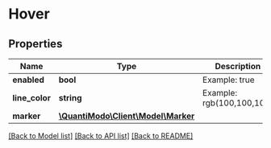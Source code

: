 # Hover

## Properties
Name | Type | Description | Notes
------------ | ------------- | ------------- | -------------
**enabled** | **bool** | Example: true | 
**line_color** | **string** | Example: rgb(100,100,100) | 
**marker** | [**\QuantiModo\Client\Model\Marker**](Marker.md) |  | 

[[Back to Model list]](../README.md#documentation-for-models) [[Back to API list]](../README.md#documentation-for-api-endpoints) [[Back to README]](../README.md)


